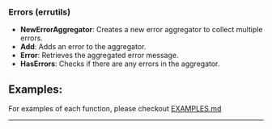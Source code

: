 ### Errors (errutils)

- **NewErrorAggregator**: Creates a new error aggregator to collect multiple errors.
- **Add**: Adds an error to the aggregator.
- **Error**: Retrieves the aggregated error message.
- **HasErrors**: Checks if there are any errors in the aggregator.

## Examples:

For examples of each function, please checkout [EXAMPLES.md](/errutils/EXAMPLES.md)

---

